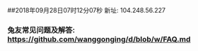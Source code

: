 ##2018年09月28日07时12分07秒 新址: 104.248.56.227
### 兔友常见问题及解答: https://github.com/wanggonging/d/blob/w/FAQ.md
